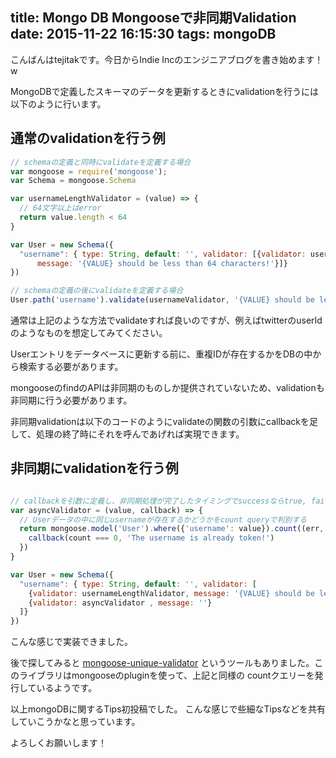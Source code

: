 title: Mongo DB Mongooseで非同期Validation
date: 2015-11-22 16:15:30
tags: mongoDB
---

こんばんはtejitakです。今日からIndie Incのエンジニアブログを書き始めます！w

MongoDBで定義したスキーマのデータを更新するときにvalidationを行うには以下のように行います。

## 通常のvalidationを行う例

``` js
// schemaの定義と同時にvalidateを定義する場合
var mongoose = require('mongoose');
var Schema = mongoose.Schema

var usernameLengthValidator = (value) => {
  // 64文字以上はerror
  return value.length < 64
}

var User = new Schema({
  "username": { type: String, default: '', validator: [{validator: usernameLengthValidator ,
      message: '{VALUE} should be less than 64 characters!'}]}
})

// schemaの定義の後にvalidateを定義する場合
User.path('username').validate(usernameValidator, '{VALUE} should be less than 64 characters!')

```

通常は上記のような方法でvalidateすれば良いのですが、例えばtwitterのuserIdのようなものを想定してみてください。

Userエントリをデータベースに更新する前に、重複IDが存在するかをDBの中から検索する必要があります。

mongooseのfindのAPIは非同期のものしか提供されていないため、validationも非同期に行う必要があります。

非同期validationは以下のコードのようにvalidateの関数の引数にcallbackを足して、処理の終了時にそれを呼んであげれば実現できます。

## 非同期にvalidationを行う例
``` js

// callbackを引数に定義し、非同期処理が完了したタイミングでsuccessならtrue, failならfalseをcallbackに渡して実行する
var asyncValidator = (value, callback) => {
  // Userデータの中に同じusernameが存在するかどうかをcount queryで判別する
  return mongoose.model('User').where({'username': value}).count((err, count) => {
    callback(count === 0, 'The username is already token!')
  })
}

var User = new Schema({
  "username": { type: String, default: '', validator: [
    {validator: usernameLengthValidator, message: '{VALUE} should be less than 64 characters!'},
    {validator: asyncValidator , message: ''}
  ]}
})
```

こんな感じで実装できました。

後で探してみると [mongoose-unique-validator](https://www.npmjs.com/package/mongoose-unique-validator) というツールもありました。このライブラリはmongooseのpluginを使って、上記と同様の countクエリーを発行しているようです。

以上mongoDBに関するTips初投稿でした。
こんな感じで些細なTipsなどを共有していこうかなと思っています。

よろしくお願いします！
